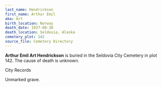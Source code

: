 ```yaml
---
last_name: Hendrickson
first_name: Arthur Emil
aka: Art
birth_location: Norway
death_date: 1937-08-30
death_location: Seldovia, Alaska
cemetery_plot: 142
source_file: Cemetery Directory
---
```

**Arthur Emil  Art Hendrickson** is buried in the Seldovia City Cemetery in plot 142.  The cause of death is unknown.

City Records

Unmarked grave.

